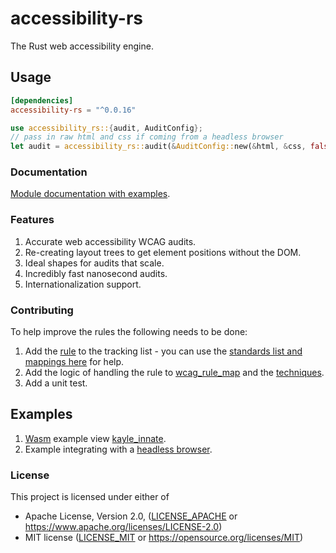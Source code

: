# accessibility-rs

The Rust web accessibility engine.

## Usage

```toml
[dependencies]
accessibility-rs = "^0.0.16"
```

```rs
use accessibility_rs::{audit, AuditConfig};
// pass in raw html and css if coming from a headless browser
let audit = accessibility_rs::audit(&AuditConfig::new(&html, &css, false, "en"));
```

### Documentation

[Module documentation with examples](https://docs.rs/accessibility-rs).

### Features

1. Accurate web accessibility WCAG audits.
2. Re-creating layout trees to get element positions without the DOM.
3. Ideal shapes for audits that scale.
4. Incredibly fast nanosecond audits.
5. Internationalization support.

### Contributing

To help improve the rules the following needs to be done:

1. Add the [rule](./RULES.md) to the tracking list - you can use the [standards list and mappings here](https://squizlabs.github.io/HTML_CodeSniffer/Standards/WCAG2/) for help.
1. Add the logic of handling the rule to [wcag_rule_map](./accessibility-rs/src/engine/rules/wcag_rule_map.rs) and the [techniques](./accessibility-rs/src/engine/rules/techniques.rs).
1. Add a unit test.

## Examples

1. [Wasm](https://webassembly.org/) example view [kayle_innate](https://github.com/a11ywatch/kayle/blob/main/kayle_innate/kayle_innate/src/lib.rs#L35).
1. Example integrating with a [headless browser](https://github.com/a11ywatch/kayle/blob/main/kayle/tests/innate.ts#L14).

### License

This project is licensed under either of

 * Apache License, Version 2.0, ([LICENSE_APACHE](LICENSE_APACHE) or
   https://www.apache.org/licenses/LICENSE-2.0)
 * MIT license ([LICENSE_MIT](LICENSE_MIT) or
   https://opensource.org/licenses/MIT)